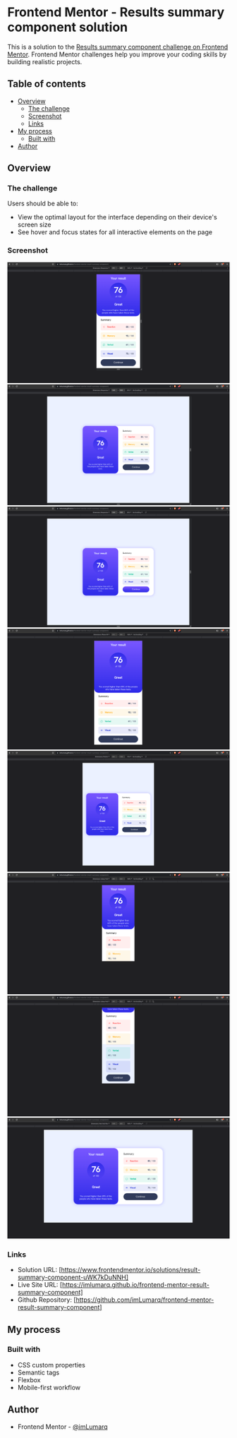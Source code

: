 # Frontend Mentor - Results summary component solution

This is a solution to the [Results summary component challenge on Frontend Mentor](https://www.frontendmentor.io/challenges/results-summary-component-CE_K6s0maV). Frontend Mentor challenges help you improve your coding skills by building realistic projects.

## Table of contents

- [Overview](#overview)
  - [The challenge](#the-challenge)
  - [Screenshot](#screenshot)
  - [Links](#links)
- [My process](#my-process)
  - [Built with](#built-with)
- [Author](#author)

## Overview

### The challenge

Users should be able to:

- View the optimal layout for the interface depending on their device's screen size
- See hover and focus states for all interactive elements on the page

### Screenshot

![mobile-375x809](./screenshots/mobile-375px.png)
![desktop-not-active-1440x1080](./screenshots/desktop-1440px.png)
![desktop-active-1440x1080](./screenshots/desktop-1440px-active.png)
![iphone-xr](./screenshots/iphone-xr.png)
![ipad-air](./screenshots/ipad-air.png)
![samsung-galaxy-fold-part-one](./screenshots/galaxy-fold-part-one.png)
![samsung-galaxy-fold-part-two](./screenshots/galaxy-fold-part-two.png)
![nest-hub-max](./screenshots/nesthub-max.png)

### Links

- Solution URL: [https://www.frontendmentor.io/solutions/result-summary-component-uWK7kDuNNH]
- Live Site URL: [https://imlumarq.github.io/frontend-mentor-result-summary-component]
- Github Repository: [https://github.com/imLumarq/frontend-mentor-result-summary-component]

## My process

### Built with

- CSS custom properties
- Semantic tags
- Flexbox
- Mobile-first workflow

## Author

- Frontend Mentor - [@imLumarq](https://www.frontendmentor.io/profile/imLumarq)
